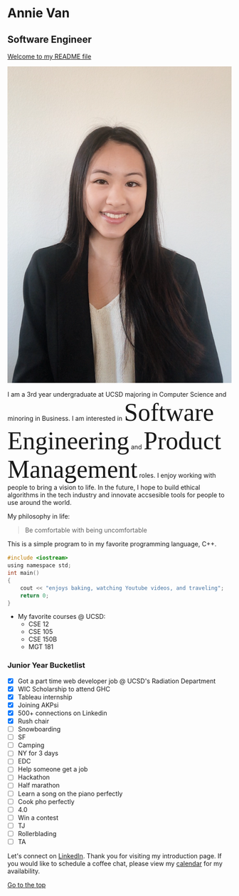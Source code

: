# Annie Van 
## Software Engineer
[Welcome to my README file](/README.md)

<span style="width:60px; height:100px;">![Portrait of me](/me.png)</span>

I am a 3rd year undergraduate at UCSD majoring in Computer Science and minoring in Business. I am interested in <span style="font-family:Brush Script MT; font-size:4em;">Software Engineering</span> and <span style="font-family:Brush Script MT; font-size:4em;">Product Management</span> roles. I enjoy working with people to bring a vision to life. In the future, I hope to build ethical algorithms in the tech industry and innovate accsesible tools for people to use around the world. 

My philosophy in life:
> Be comfortable with being uncomfortable

This is a simple program to in my favorite programming language, C++.
``` c
#include <iostream>
using namespace std;
int main()
{
    cout << "enjoys baking, watching Youtube videos, and traveling";
    return 0;
}
```

* My favorite courses @ UCSD:
    * CSE 12
    * CSE 105
    * CSE 150B
    * MGT 181

### Junior Year Bucketlist

- [x] Got a part time web developer job @ UCSD's Radiation Department
- [x] WIC Scholarship to attend GHC
- [x] Tableau internship
- [x] Joining AKPsi
- [x] 500+ connections on Linkedin
- [x] Rush chair
- [ ] Snowboarding
- [ ] SF
- [ ] Camping
- [ ] NY for 3 days
- [ ] EDC
- [ ] Help someone get a job
- [ ] Hackathon
- [ ] Half marathon
- [ ] Learn a song on the piano perfectly
- [ ] Cook pho perfectly
- [ ] 4.0
- [ ] Win a contest
- [ ] TJ
- [ ] Rollerblading
- [ ] TA

Let's connect on [LinkedIn](https://www.linkedin.com/in/annie-van-267086171/). 
Thank you for visiting my introduction page. If you would like to schedule a coffee chat, please view my [calendar](https://calendar.google.com/calendar/u/0/embed?src=amvan%40ucsd.edu&ctz=America%2FLos_Angeles&mode=week&fbclid=IwAR1EFM3VFE85h236tOAwvrl_7pWJMf1x4mDrdx9G0FRe9hhSoaZjP7wWA1g) for my availability. 

[Go to the top](#annie-van)
